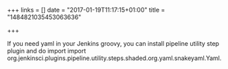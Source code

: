 +++
links = []
date = "2017-01-19T11:17:15+01:00"
title = "1484821035453063636"

+++

If you need yaml in your Jenkins groovy, you can install pipeline utility step
plugin and do import import
org.jenkinsci.plugins.pipeline.utility.steps.shaded.org.yaml.snakeyaml.Yaml.
